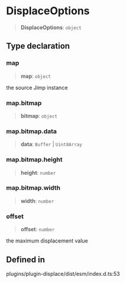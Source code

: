# DisplaceOptions

> **DisplaceOptions**: `object`

## Type declaration

### map

> **map**: `object`

the source Jimp instance

### map.bitmap

> **bitmap**: `object`

### map.bitmap.data

> **data**: `Buffer` \| `Uint8Array`

### map.bitmap.height

> **height**: `number`

### map.bitmap.width

> **width**: `number`

### offset

> **offset**: `number`

the maximum displacement value

## Defined in

plugins/plugin-displace/dist/esm/index.d.ts:53
